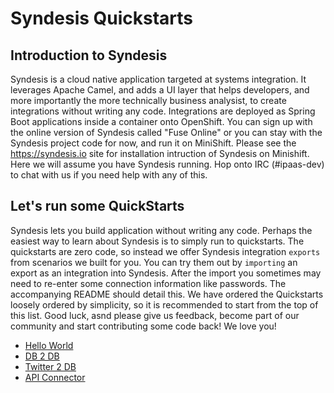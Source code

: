 # Syndesis Quickstarts

## Introduction to Syndesis

Syndesis is a cloud native application targeted at systems integration. It leverages Apache Camel, and adds a UI layer that helps developers, and more importantly the more technically business analysist, to create integrations without writing any code. Integrations are deployed as Spring Boot applications inside a container onto OpenShift. You can sign up with the online version of Syndesis called "Fuse Online" or you can stay with the Syndesis project code for now, and run it on MiniShift. Please see the https://syndesis.io site for installation intruction of Syndesis on Minishift. Here we will assume you have Syndesis running. Hop onto IRC (#ipaas-dev) to chat with us if you need help with any of this.

## Let's run some QuickStarts

Syndesis lets you build application without writing any code. Perhaps the easiest way to learn about Syndesis is to simply run to quickstarts. The quickstarts are zero code, so instead we offer Syndesis integration `exports` from scenarios we built for you. You can try them out by `importing` an export as an integration into Syndesis. After the import you sometimes may need to re-enter some connection information like passwords. The accompanying README should detail this. We have ordered the Quickstarts loosely ordered by simplicity, so it is recommended to start from the top of this list. Good luck, asnd please give us feedback, become part of our community and start contributing some code back! We love you!

  * [Hello World](hello-world)
  * [DB 2 DB](db-2-db)
  * [Twitter 2 DB](twitter-2-db)
  * [API Connector](api-provider)
